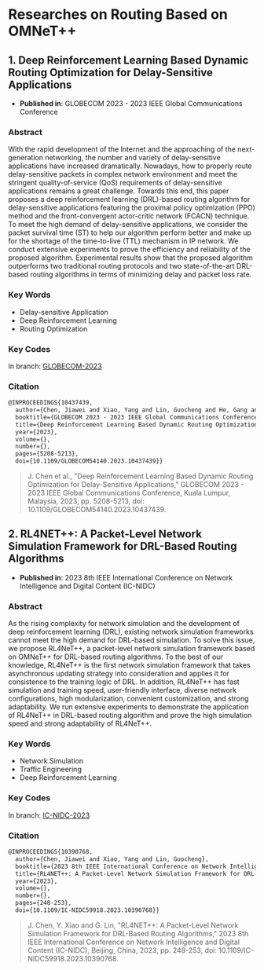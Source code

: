 # Researches on Routing Based on OMNeT++

## 1. Deep Reinforcement Learning Based Dynamic Routing Optimization for Delay-Sensitive Applications

- **Published in**: GLOBECOM 2023 - 2023 IEEE Global Communications Conference

### Abstract

With the rapid development of the Internet and the approaching of the next-generation networking, the number and variety of delay-sensitive applications have increased dramatically. Nowadays, how to properly route delay-sensitive packets in complex network environment and meet the stringent quality-of-service (QoS) requirements of delay-sensitive applications remains a great challenge. Towards this end, this paper proposes a deep reinforcement learning (DRL)-based routing algorithm for delay-sensitive applications featuring the proximal policy optimization (PPO) method and the front-convergent actor-critic network (FCACN) technique. To meet the high demand of delay-sensitive applications, we consider the packet survival time (ST) to help our algorithm perform better and make up for the shortage of the time-to-live (TTL) mechanism in IP network. We conduct extensive experiments to prove the efficiency and reliability of the proposed algorithm. Experimental results show that the proposed algorithm outperforms two traditional routing protocols and two state-of-the-art DRL-based routing algorithms in terms of minimizing delay and packet loss rate.

### Key Words

- Delay-sensitive Application
- Deep Reinforcement Learning
- Routing Optimization

### Key Codes

In branch: [GLOBECOM-2023]()

### Citation

```latex
@INPROCEEDINGS{10437439,
  author={Chen, Jiawei and Xiao, Yang and Lin, Guocheng and He, Gang and Liu, Fang and Zhou, Wenli and Liu, Jun},
  booktitle={GLOBECOM 2023 - 2023 IEEE Global Communications Conference}, 
  title={Deep Reinforcement Learning Based Dynamic Routing Optimization for Delay-Sensitive Applications}, 
  year={2023},
  volume={},
  number={},
  pages={5208-5213},
  doi={10.1109/GLOBECOM54140.2023.10437439}}
```

> J. Chen et al., "Deep Reinforcement Learning Based Dynamic Routing Optimization for Delay-Sensitive Applications," GLOBECOM 2023 - 2023 IEEE Global Communications Conference, Kuala Lumpur, Malaysia, 2023, pp. 5208-5213, doi: 10.1109/GLOBECOM54140.2023.10437439.

## 2. RL4NET++: A Packet-Level Network Simulation Framework for DRL-Based Routing Algorithms

- **Published in**: 2023 8th IEEE International Conference on Network Intelligence and Digital Content (IC-NIDC)

### Abstract

As the rising complexity for network simulation and the development of deep reinforcement learning (DRL), existing network simulation frameworks cannot meet the high demand for DRL-based simulation. To solve this issue, we propose RL4NeT++, a packet-level network simulation framework based on OMNeT++ for DRL-based routing algorithms. To the best of our knowledge, RL4NeT++ is the first network simulation framework that takes asynchronous updating strategy into consideration and applies it for consistence to the training logic of DRL. In addition, RL4NeT++ has fast simulation and training speed, user-friendly interface, diverse network configurations, high modularization, convenient customization, and strong adaptability. We run extensive experiments to demonstrate the application of RL4NeT++ in DRL-based routing algorithm and prove the high simulation speed and strong adaptability of RL4NeT++.

### Key Words

- Network Simulation
- Traffic Engineering
- Deep Reinforcement Learning

### Key Codes

In branch: [IC-NIDC-2023]()

### Citation

```latex
@INPROCEEDINGS{10390768,
  author={Chen, Jiawei and Xiao, Yang and Lin, Guocheng},
  booktitle={2023 8th IEEE International Conference on Network Intelligence and Digital Content (IC-NIDC)}, 
  title={RL4NET++: A Packet-Level Network Simulation Framework for DRL-Based Routing Algorithms}, 
  year={2023},
  volume={},
  number={},
  pages={248-253},
  doi={10.1109/IC-NIDC59918.2023.10390768}}
```

> J. Chen, Y. Xiao and G. Lin, "RL4NET++: A Packet-Level Network Simulation Framework for DRL-Based Routing Algorithms," 2023 8th IEEE International Conference on Network Intelligence and Digital Content (IC-NIDC), Beijing, China, 2023, pp. 248-253, doi: 10.1109/IC-NIDC59918.2023.10390768.
